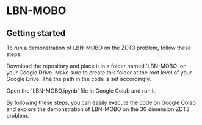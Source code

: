 # LBN-MOBO



## Getting started

To run a demonstration of LBN-MOBO on the ZDT3 problem, follow these steps:

Download the repository and place it in a folder named 'LBN-MOBO' on your Google Drive. Make sure to create this folder at the root level of your Google Drive. The the path in the code is set accordingly.

Open the 'LBN-MOBO.ipynb' file in Google Colab and run it.

By following these steps, you can easily execute the code on Google Colab and explore the demonstration of LBN-MOBO on the 30 dimension ZDT3 problem.
